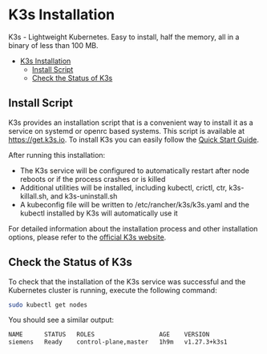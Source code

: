 # K3s Installation
K3s - Lightweight Kubernetes. Easy to install, half the memory, all in a binary of less than 100 MB.
- [K3s Installation](#k3s-installation)
  - [Install Script](#install-script)
  - [Check the Status of K3s](#check-the-status-of-k3s)

## Install Script
K3s provides an installation script that is a convenient way to install it as a service on systemd or openrc based systems. This script is available at https://get.k3s.io. To install K3s you can easily follow the [Quick Start Guide](https://docs.k3s.io/quick-start).

After running this installation:
* The K3s service will be configured to automatically restart after node reboots or if the process crashes or is killed
* Additional utilities will be installed, including kubectl, crictl, ctr, k3s-killall.sh, and k3s-uninstall.sh
* A kubeconfig file will be written to /etc/rancher/k3s/k3s.yaml and the kubectl installed by K3s will automatically use it

For detailed information about the installation process and other installation options, please refer to the [official K3s website](https://docs.k3s.io/).

## Check the Status of K3s
To check that the installation of the K3s service was successful and the Kubernetes cluster is running, execute the following command:
```bash
sudo kubectl get nodes
```
You should see a similar output:
```bash
NAME      STATUS   ROLES                  AGE    VERSION
siemens   Ready    control-plane,master   1h9m   v1.27.3+k3s1
```
